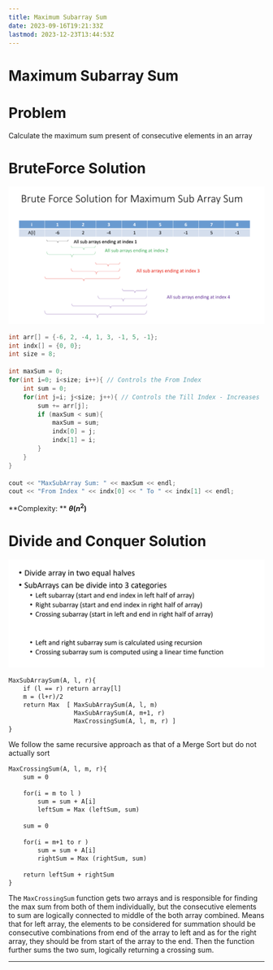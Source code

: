 ```yaml
---
title: Maximum Subarray Sum
date: 2023-09-16T19:21:33Z
lastmod: 2023-12-23T13:44:53Z
---
```


# Maximum Subarray Sum

# Problem

Calculate the maximum sum present of consecutive elements in an array

# BruteForce Solution

​![CleanShot 2023-09-16 at 22.18.53@2x](assets/CleanShot%202023-09-16%20at%2022.18.53@2x-20230916221906-l0eqccv.png)​

```cpp
int arr[] = {-6, 2, -4, 1, 3, -1, 5, -1};
int indx[] = {0, 0};
int size = 8;

int maxSum = 0;
for(int i=0; i<size; i++){ // Controls the From Index
	int sum = 0;
	for(int j=i; j<size; j++){ // Controls the Till Index - Increases
		sum += arr[j];
		if (maxSum < sum){
			maxSum = sum;
			indx[0] = j;
			indx[1] = i;
		}
	}
}

cout << "MaxSubArray Sum: " << maxSum << endl;
cout << "From Index " << indx[0] << " To " << indx[1] << endl;
```

**Complexity: ** **$\theta(n^2)$**

# Divide and Conquer Solution

​![CleanShot 2023-09-16 at 22.20.23@2x](assets/CleanShot%202023-09-16%20at%2022.20.23@2x-20230916222031-bbqgenm.png)​

```
MaxSubArraySum(A, l, r){
	if (l == r) return array[l]
	m = (l+r)/2
	return Max  [ MaxSubArraySum(A, l, m)
				  MaxSubArraySum(A, m+1, r)
				  MaxCrossingSum(A, l, m, r) ]
}
```

We follow the same recursive approach as that of a Merge Sort but do not actually sort

```
MaxCrossingSum(A, l, m, r){
	sum = 0

	for(i = m to l )
		sum = sum + A[i]
		leftSum = Max (leftSum, sum)

	sum = 0

	for(i = m+1 to r )
		sum = sum + A[i]
		rightSum = Max (rightSum, sum)

	return leftSum + rightSum
}
```

The `MaxCrossingSum`​​​ function gets two arrays and is responsible for finding the max sum from both of them individually, but the consecutive elements to sum are logically connected to middle of the both array combined. Means that for left array, the elements to be considered for summation should be consecutive combinations from end of the array to left and as for the right array, they should be from start of the array to the end. Then the function further sums the two sum, logically returning a crossing sum.

---
